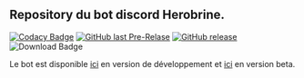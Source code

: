 ## Repository du bot discord Herobrine.
[![Codacy Badge](https://api.codacy.com/project/badge/Grade/e243badfedd94abfaecb3c34eb5d1c10)](https://www.codacy.com/app/Eragonfr/discord-bots)
[![GitHub last Pre-Relase](https://img.shields.io/github/release/Eragonfr/discord-bots/all.svg)](https://github.com/Eragonfr/discord-bots/tree/dev/)
[![GitHub release](https://img.shields.io/github/release/Eragonfr/discord-bots.svg)](https://github.com/Eragonfr/discord-bots)
![Download Badge](https://img.shields.io/github/downloads/Eragonfr/discord-bots/total.svg)

Le bot est disponible
[ici](https://discordapp.com/oauth2/authorize?&client_id=428998328387371018&scope=bot&permissions=0)
en version de développement et
[ici](https://discordapp.com/oauth2/authorize?&client_id=428998234808254464&scope=bot&permissions=0)
en version beta.
